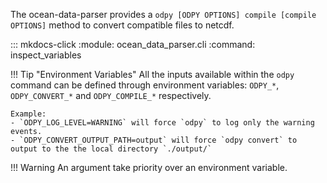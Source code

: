The ocean-data-parser provides a `odpy [ODPY OPTIONS] compile [compile OPTIONS]` method to convert compatible files to netcdf.

::: mkdocs-click
    :module: ocean_data_parser.cli
    :command: inspect_variables

!!! Tip "Environment Variables"
    All the inputs available within the `odpy` command can be defined through environment variables:  `ODPY_*`, `ODPY_CONVERT_*` and `ODPY_COMPILE_*` respectively. 

    Example: 
    - `ODPY_LOG_LEVEL=WARNING` will force `odpy` to log only the warning events.
    - `ODPY_CONVERT_OUTPUT_PATH=output` will force `odpy convert` to output to the the local directory `./output/`

!!! Warning
    An argument take priority over an environment variable.


